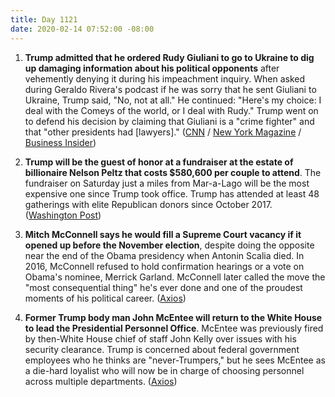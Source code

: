 ```yaml
---
title: Day 1121
date: 2020-02-14 07:52:00 -08:00
---
```


1. **Trump admitted that he ordered Rudy Giuliani to go to Ukraine to dig up damaging information about his political opponents** after vehemently denying it during his impeachment inquiry. When asked during Geraldo Rivera's podcast if he was sorry that he sent Giuliani to Ukraine, Trump said, "No, not at all." He continued: "Here's my choice: I deal with the Comeys of the world, or I deal with Rudy." Trump went on to defend his decision by claiming that Giuliani is a "crime fighter" and that "other presidents had \[lawyers\]." ([CNN](https://www.cnn.com/2020/02/13/politics/trump-rudy-giuliani-ukraine-interview/index.html) / [New York Magazine](https://nymag.com/intelligencer/2020/02/trump-finally-admits-to-sending-rudy-giuliani-to-ukraine.html) / [Business Insider](https://www.businessinsider.com/trump-admits-giuliani-ukraine-reversing-impeachment-defense-2020-2))

2. **Trump will be the guest of honor at a fundraiser at the estate of billionaire Nelson Peltz that costs $580,600 per couple to attend**. The fundraiser on Saturday just a miles from Mar-a-Lago will be the most expensive one since Trump took office. Trump has attended at least 48 gatherings with elite Republican donors since October 2017. ([Washington Post](https://www.washingtonpost.com/politics/trump-to-headline-a-580600-per-couple-fundraiser-the-most-expensive-of-his-reelection-bid/2020/02/13/144b75b2-4e7a-11ea-a4ab-9f389ce8ad30_story.html))

3. **Mitch McConnell says he would fill a Supreme Court vacancy if it opened up before the November election**, despite doing the opposite near the end of the Obama presidency when Antonin Scalia died. In 2016, McConnell refused to hold confirmation hearings or a vote on Obama's nominee, Merrick Garland. McConnell later called the move the "most consequential thing" he's ever done and one of the proudest moments of his political career. ([Axios](https://www.axios.com/mcconnell-supreme-court-trump-election-year-cad1f1b0-d171-4762-8105-bf3842aaeb7e.html))

4. **Former Trump body man John McEntee will return to the White House to lead the Presidential Personnel Office**. McEntee was previously fired by then-White House chief of staff John Kelly over issues with his security clearance. Trump is concerned about federal government employees who he thinks are "never-Trumpers," but he sees McEntee as a die-hard loyalist who will now be in charge of choosing personnel across multiple departments. ([Axios](https://www.axios.com/johnny-mcentee-white-house-d1c29eee-8b0a-4c4d-8ba4-9355f3c27f4f.html))
